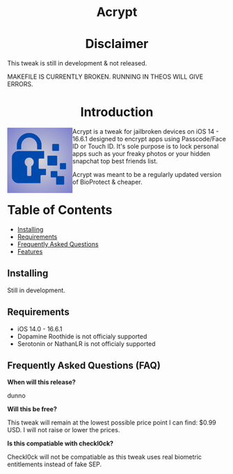 <H1 align="center">Acrypt</H1>

<H1 align="center">Disclaimer</H2>

This tweak is still in development & not released.

MAKEFILE IS CURRENTLY BROKEN. RUNNING IN THEOS WILL GIVE ERRORS.

<H1 align="center">Introduction</H1>

<img src="https://github.com/ZodaciOS/Acrypt/blob/main/Media/IMG_8646.jpeg" align="left" width="150" height="150" alt="litera1n logo">

Acrypt is a tweak for jailbroken devices on iOS 14 - 16.6.1 designed to encrypt apps using Passcode/Face ID or Touch ID.
It's sole purpose is to lock personal apps such as your freaky photos or your hidden snapchat top best friends list.

Acrypt was meant to be a regularly updated version of BioProtect & cheaper.


# Table of Contents
- [Installing](#installing)
- [Requirements](#requirements)
- [Frequently Asked Questions](#frequently_asked_questions (faq))
- [Features](#features)
## Installing

Still in development.

## Requirements

- iOS 14.0 - 16.6.1
- Dopamine Roothide is not officialy supported
- Serotonin or NathanLR is not officialy supported


## Frequently Asked Questions (FAQ)

**When will this release?**

dunno

**Will this be free?**

This tweak will remain at the lowest possible price point I can find: $0.99 USD. I will not raise or lower the prices.

**Is this compatiable with checkl0ck?**

Checkl0ck will not be compatiable as this tweak uses real biometric entitlements instead of fake SEP.
